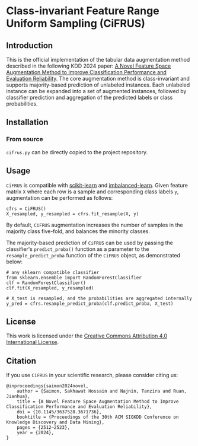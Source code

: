 # Class-invariant Feature Range Uniform Sampling (CiFRUS)

## Introduction

This is the official implementation of the tabular data augmentation method described in the following KDD 2024 paper: [A Novel Feature Space Augmentation Method to Improve Classification Performance and Evaluation Reliability](https://doi.org/10.1145/3637528.3671736). The core augmentation method is class-invariant and supports majority-based prediction of unlabeled instances. Each unlabeled instance can be expanded into a set of augmented instances, followed by classifier prediction and aggregation of the predicted labels or class probabilities.

## Installation

### From source
`cifrus.py` can be directly copied to the project repository.

## Usage

`CiFRUS` is compatible with [scikit-learn](https://scikit-learn.org/stable/) and [imbalanced-learn](https://imbalanced-learn.org/stable/). Given feature matrix `X` where each row is a sample and corresponding class labels `y`, augmentation can be performed as follows:

```
cfrs = CiFRUS()
X_resampled, y_resampled = cfrs.fit_resample(X, y)
```

By default, `CiFRUS` augmentation increases the number of samples in the majority class five-fold, and balances the minority classes.

The majority-based prediction of `CiFRUS` can be used by passing the classifier's `predict_proba()` function as a parameter to the `resample_predict_proba` function of the `CiFRUS` object, as demonstrated below:

```
# any sklearn compatible classifier
from sklearn.ensemble import RandomForestClassifier
clf = RandomForestClassifier() 
clf.fit(X_resampled, y_resampled)

# X_test is resampled, and the probabilities are aggregated internally
y_pred = cfrs.resample_predict_proba(clf.predict_proba, X_test)
```

## License

This work is licensed under the [Creative Commons Attribution 4.0 International License](https://github.com/sakhawathossain/CiFRUS/blob/main/LICENSE).

## Citation

If you use `CiFRUS` in your scientific research, please consider citing us:

```
@inproceedings{saimon2024novel,
    author = {Saimon, Sakhawat Hossain and Najnin, Tanzira and Ruan, Jianhua},
    title = {A Novel Feature Space Augmentation Method to Improve Classification Performance and Evaluation Reliability},
    doi = {10.1145/3637528.3671736},
    booktitle = {Proceedings of the 30th ACM SIGKDD Conference on Knowledge Discovery and Data Mining},
    pages = {2512–2523},
    year = {2024},
}
```